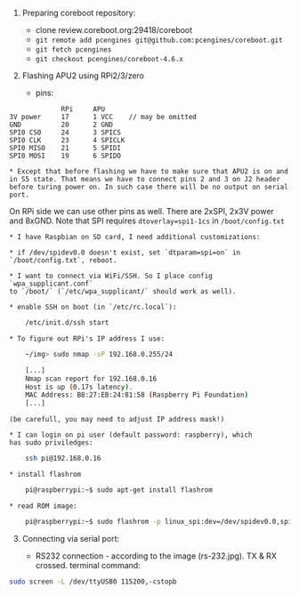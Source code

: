 1. Preparing coreboot repository:
    * clone review.coreboot.org:29418/coreboot
    * `git remote add pcengines git@github.com:pcengines/coreboot.git`
    * `git fetch pcengines`
    * `git checkout pcengines/coreboot-4.6.x`

2. Flashing APU2 using RPi2/3/zero
    * pins:

```
             RPi     APU
3V power     17      1 VCC    // may be omitted
GND          20      2 GND 
SPI0 CS0     24      3 SPICS 
SPI0 CLK     23      4 SPICLK
SPI0 MISO    21      5 SPIDI
SPI0 MOSI    19      6 SPIDO
```

    * Except that before flashing we have to make sure that APU2 is on and
    in S5 state. That means we have to connect pins 2 and 3 on J2 header
    before turing power on. In such case there will be no output on serial
    port.

On RPi side we can use other pins as well. There are 2xSPI, 2x3V power and
8xGND. Note that SPI requires `dtoverlay=spi1-1cs` in `/boot/config.txt`

    * I have Raspbian on SD card, I need additional customizations:

    * if /dev/spidev0.0 doesn't exist, set `dtparam=spi=on` in
    `/boot/config.txt`, reboot.

    * I want to connect via WiFi/SSH. So I place config `wpa_supplicant.conf`
    to `/boot/` (`/etc/wpa_supplicant/` should work as well).

    * enable SSH on boot (in `/etc/rc.local`):

```sh
    /etc/init.d/ssh start
```

    * To figure out RPi's IP address I use:
    
```sh
    ~/img> sudo nmap -sP 192.168.0.255/24

    [...]
    Nmap scan report for 192.168.0.16
    Host is up (0.17s latency).
    MAC Address: B8:27:EB:24:81:58 (Raspberry Pi Foundation)
    [...]
```

    (be carefull, you may need to adjust IP address mask!)

    * I can login on pi user (default password: raspberry), which
    has sudo priviledges:

```sh
    ssh pi@192.168.0.16
```

    * install flashrom

```sh
    pi@raspberrypi:~$ sudo apt-get install flashrom
```

    * read ROM image:

```sh
    pi@raspberrypi:~$ sudo flashrom -p linux_spi:dev=/dev/spidev0.0,spispeed=32000 -r apu.rom
```

3. Connecting via serial port:

    * RS232 connection - according to the image (rs-232.jpg). TX & RX crossed.
      terminal command:
      
```sh
sudo screen -L /dev/ttyUSB0 115200,-cstopb
```
